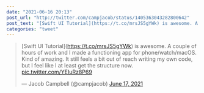 ```yaml
---
date: "2021-06-16 20:13"
post_url: "http://twitter.com/campjacob/status/1405363043282800642"
post_text: "[Swift UI Tutorial](https://t.co/mrsJS5gYWk) is awesome. A couple of hours of work and I made a functioning app for phone/watch/macOS. Kind of amazing. It still feels a bit out of reach writing my own code, but I feel like I at least get the structure now. https://t.co/YEIuRz8P69"
categories: "tweet"
---
```


<blockquote class="twitter-tweet"><p lang="en" dir="ltr">[Swift UI Tutorial](<a href="https://t.co/mrsJS5gYWk">https://t.co/mrsJS5gYWk</a>) is awesome. A couple of hours of work and I made a functioning app for phone/watch/macOS. Kind of amazing. It still feels a bit out of reach writing my own code, but I feel like I at least get the structure now. <a href="https://t.co/YEIuRz8P69">pic.twitter.com/YEIuRz8P69</a></p>&mdash; Jacob Campbell (@campjacob) <a href="https://twitter.com/campjacob/status/1405363043282800642?ref_src=twsrc%5Etfw">June 17, 2021</a></blockquote> <script async src="https://platform.twitter.com/widgets.js" charset="utf-8"></script> 
